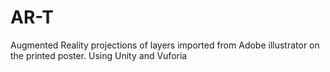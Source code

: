 # AR-T
Augmented Reality projections of layers imported from Adobe illustrator on the printed poster. Using Unity and Vuforia
